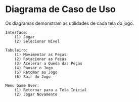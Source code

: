 # Diagrama de Caso de Uso

Os diagramas demonstram as utilidades de cada tela do jogo.

    Interface:
        (1) Jogar
        (2) Selecionar Nível

    Tabuleiro:
        (1) Movimentar as Peças
        (2) Rotacionar as Peças
        (3) Acelerar a Queda das Peças
        (4) Pausar o Jogo
        (5) Retomar ao Jogo
        (6) Sair do Jogo

    Menu Game Over:
        (1) Retornar para a Tela Inicial
        (2) Jogar Novamente
